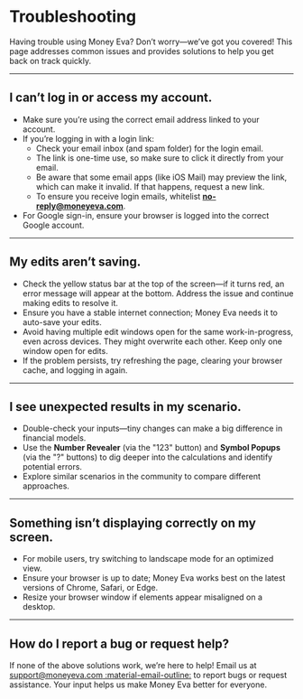 # Troubleshooting

Having trouble using Money Eva? Don’t worry—we’ve got you covered! This page addresses common issues and provides solutions to help you get back on track quickly.

---

## **I can’t log in or access my account.**
- Make sure you’re using the correct email address linked to your account.
- If you’re logging in with a login link:
    - Check your email inbox (and spam folder) for the login email.
    - The link is one-time use, so make sure to click it directly from your email.
    - Be aware that some email apps (like iOS Mail) may preview the link, which can make it invalid. If that happens, request a new link.
    - To ensure you receive login emails, whitelist **no-reply@moneyeva.com**.
- For Google sign-in, ensure your browser is logged into the correct Google account.  


---

## **My edits aren’t saving.**
- Check the yellow status bar at the top of the screen—if it turns red, an error message will appear at the bottom. Address the issue and continue making edits to resolve it.
- Ensure you have a stable internet connection; Money Eva needs it to auto-save your edits.
- Avoid having multiple edit windows open for the same work-in-progress, even across devices. They might overwrite each other. Keep only one window open for edits.
- If the problem persists, try refreshing the page, clearing your browser cache, and logging in again.

---

## **I see unexpected results in my scenario.**
- Double-check your inputs—tiny changes can make a big difference in financial models.
- Use the **Number Revealer** (via the "123" button) and **Symbol Popups** (via the "?" buttons) to dig deeper into the calculations and identify potential errors.
- Explore similar scenarios in the community to compare different approaches.

---

## **Something isn’t displaying correctly on my screen.**
- For mobile users, try switching to landscape mode for an optimized view.
- Ensure your browser is up to date; Money Eva works best on the latest versions of Chrome, Safari, or Edge.
- Resize your browser window if elements appear misaligned on a desktop.

---

## **How do I report a bug or request help?**
If none of the above solutions work, we’re here to help! Email us at [support@moneyeva.com :material-email-outline:](mailto:support@moneyeva.com) to report bugs or request assistance. Your input helps us make Money Eva better for everyone.
